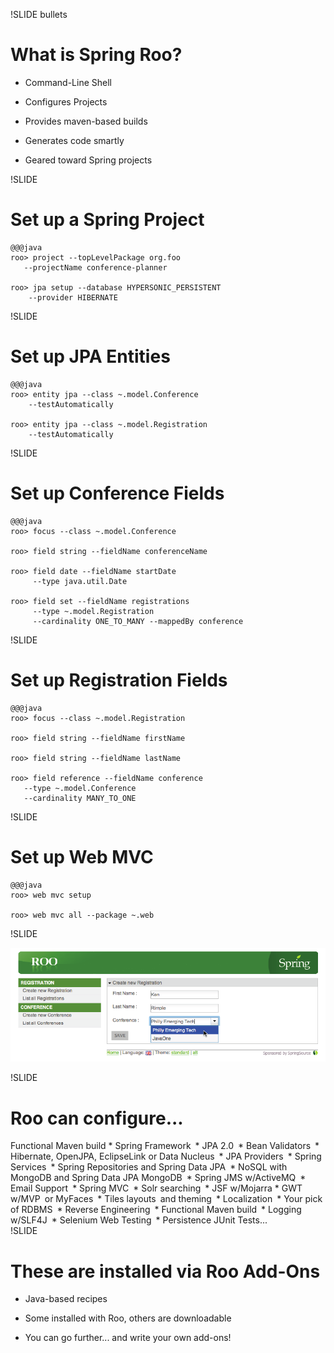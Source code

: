 !SLIDE bullets

# What is Spring Roo?

* Command-Line Shell

* Configures Projects

* Provides maven-based builds

* Generates code smartly

* Geared toward Spring projects

!SLIDE

# Set up a Spring Project

    @@@java
    roo> project --topLevelPackage org.foo 
       --projectName conference-planner
       
    roo> jpa setup --database HYPERSONIC_PERSISTENT
        --provider HIBERNATE

!SLIDE 

# Set up JPA Entities 

    @@@java
    roo> entity jpa --class ~.model.Conference 
        --testAutomatically
        
    roo> entity jpa --class ~.model.Registration 
        --testAutomatically
    
!SLIDE 

# Set up Conference Fields

    @@@java
    roo> focus --class ~.model.Conference
    
    roo> field string --fieldName conferenceName
    
    roo> field date --fieldName startDate
         --type java.util.Date
         
    roo> field set --fieldName registrations 
         --type ~.model.Registration
         --cardinality ONE_TO_MANY --mappedBy conference
        
!SLIDE 

# Set up Registration Fields

    @@@java
    roo> focus --class ~.model.Registration
    
    roo> field string --fieldName firstName
    
    roo> field string --fieldName lastName
    
    roo> field reference --fieldName conference
       --type ~.model.Conference
       --cardinality MANY_TO_ONE

!SLIDE

# Set up Web MVC

    @@@java
    roo> web mvc setup
    
    roo> web mvc all --package ~.web

!SLIDE 

<img src="sample-application.png"/>

!SLIDE 

# Roo can configure...
<div class="tagcloud">
      Functional Maven build * Spring Framework * 
      JPA 2.0 * Bean Validators * 
      Hibernate, OpenJPA, EclipseLink or Data Nucleus * 
      JPA Providers * Spring Services * 
      Spring Repositories and Spring Data JPA * 
      NoSQL with MongoDB and Spring Data JPA MongoDB * 
      Spring JMS w/ActiveMQ * Email Support * 
      Spring MVC * Solr searching * 
      JSF w/Mojarra * GWT w/MVP or MyFaces * 
      Tiles layouts and theming * Localization * 
      Your pick of RDBMS * Reverse Engineering * 
      Functional Maven build * Logging w/SLF4J * 
      Selenium Web Testing * Persistence JUnit Tests...
</div>      
!SLIDE

# These are installed via Roo Add-Ons

* Java-based recipes

* Some installed with Roo, others are downloadable

* You can go further... and write your own add-ons!
